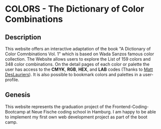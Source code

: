 # COLORS - The Dictionary of Color Combinations

## Description

This website offers an interactive adaptation of the book "A Dictionary of Color Comnbinations Vol. 1" which is based on Wada Sanzos famous color collection. The Website allows users to explore the List of 159 colors and 348 color combinations. On the detail pages of each color or palette the user has access to the **CMYK**, **RGB**, **HEX**, and **LAB** codes (Thanks to [Matt DesLauriers](https://github.com/mattdesl/dictionary-of-colour-combinations)). It is also possible to bookmark colors and palettes in a user-profile.

## Genesis

This website represents the graduation project of the Frontend-Coding-Bootcamp at Neue Fische coding school in Hamburg. I am happy to be able to implement my first own web development project as part of the boot camp.
